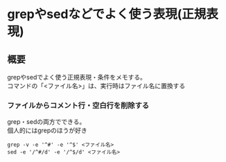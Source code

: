 # grepやsedなどでよく使う表現(正規表現)

## 概要
grepやsedでよく使う正規表現・条件をメモする。  
コマンドの「<ファイル名>」は、実行時はファイル名に置換する

### ファイルからコメント行・空白行を削除する
grep・sedの両方でできる。  
個人的にはgrepのほうが好き
```
grep -v -e '^#' -e '^$' <ファイル名>
sed -e '/^#/d' -e '/^$/d' <ファイル名>
```

